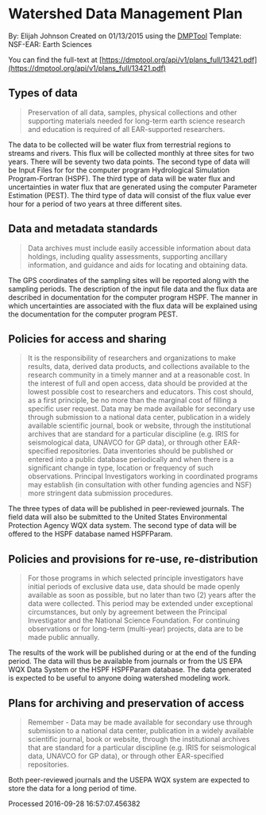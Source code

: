 # Watershed Data Management Plan

By: Elijah Johnson
Created on 01/13/2015 using the [DMPTool](https://dmp.cdlib.org/) Template: NSF-EAR: Earth Sciences

You can find the full-text at [https://dmptool.org/api/v1/plans_full/13421.pdf](https://dmptool.org/api/v1/plans_full/13421.pdf) 

## Types of data

> Preservation of all data, samples, physical collections and other supporting materials needed for long-term earth science research and education is required of all EAR-supported researchers.

  The data to be collected will be water flux from terrestrial regions to streams and rivers. This flux will be collected monthly at three sites for two years. There will be seventy two data points. The second type of data will be Input Files for for the computer program Hydrological Simulation Program-Fortran (HSPF). The third type of data will be water flux and uncertainties in water flux that are generated using the computer Parameter Estimation (PEST). The third type of data will consist of the flux value ever hour for a period of two years at three different sites.


## Data and metadata standards

> Data archives must include easily accessible information about data holdings, including quality assessments, supporting ancillary information, and guidance and aids for locating and obtaining data.

  The GPS coordinates of the sampling sites will be reported along with the sampling periods. The description of the input file data and the flux data are described in documentation for the computer program HSPF. The manner in which uncertainties are associated with the flux data will be explained using the documentation for the computer program PEST.


## Policies for access and sharing

> It is the responsibility of researchers and organizations to make results, data, derived data products, and collections available to the research community in a timely manner and at a reasonable cost.  In the interest of full and open access, data should be provided at the lowest possible cost to researchers and educators. This cost should, as a first principle, be no more than the marginal cost of filling a specific user request. Data may be made available for secondary use through submission to a national data center, publication in a widely available scientific journal, book or website, through the institutional archives that are standard for a particular discipline (e.g. IRIS for seismological data, UNAVCO for GP data), or through other EAR-specified repositories. Data inventories should be published or entered into a public database periodically and when there is a significant change in type, location or frequency of such observations. Principal Investigators working in coordinated programs may establish (in consultation with other funding agencies and NSF) more stringent data submission procedures.

  The three types of data will be published in peer-reviewed journals. The field data will also be submitted to the United States Environmental Protection Agency WQX data system. The second type of data will be offered to the HSPF database named HSPFParam.


## Policies and provisions for re-use, re-distribution

> For those programs in which selected principle investigators have initial periods of exclusive data use, data should be made openly available as soon as possible, but no later than two (2) years after the data were collected. This period may be extended under exceptional circumstances, but only by agreement between the Principal Investigator and the National Science Foundation. For continuing observations or for long-term (multi-year) projects, data are to be made public annually.

  The results of the work will be published during or at the end of the funding period. The data will thus be available from journals or from the US EPA WQX Data System or the HSPF HSPFParam database. The data generated is expected to be useful to anyone doing watershed modeling work.


## Plans for archiving and preservation of access

> Remember - Data may be made available for secondary use through submission to a national data center, publication in a widely available scientific journal, book or website, through the institutional archives that are standard for a particular discipline (e.g. IRIS for seismological data, UNAVCO for GP data), or through other EAR-specified repositories.

  Both peer-reviewed journals and the USEPA WQX system are expected to store the data for a long period of time.


Processed 2016-09-28 16:57:07.456382

